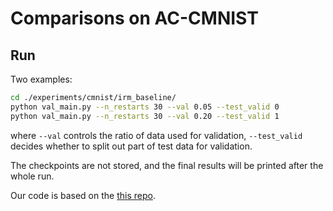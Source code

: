 # Comparisons on AC-CMNIST

## Run
Two examples:

```bash
cd ./experiments/cmnist/irm_baseline/
python val_main.py --n_restarts 30 --val 0.05 --test_valid 0
python val_main.py --n_restarts 30 --val 0.20 --test_valid 1
```
where `--val` controls the ratio of data used for validation, 
`--test_valid` decides whether to split out part of test data for validation.

The checkpoints are not stored, 
and the final results will be printed after the whole run. 

Our code is based on the [this repo](https://github.com/facebookresearch/InvariantRiskMinimization). 
